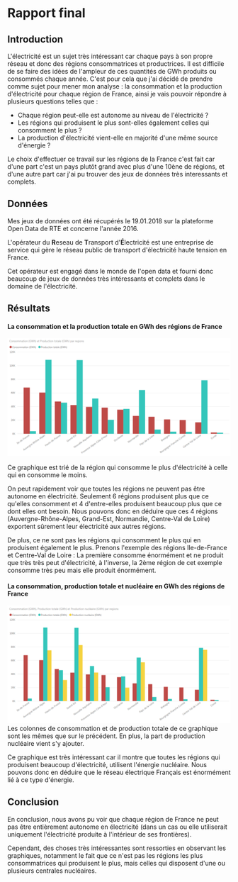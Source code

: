 # Rapport final

## Introduction
L'électricité est un sujet très intéressant car chaque pays à son propre réseau et donc des régions consommatrices et productrices. Il est difficile de se faire des idées de l'ampleur de ces quantités de GWh produits ou consommés chaque année. C'est pour cela que j'ai décidé de prendre comme sujet pour mener mon analyse : la consommation et la production d'électricité pour chaque région de France, ainsi je vais pouvoir répondre à plusieurs questions telles que :

- Chaque région peut-elle est autonome au niveau de l'électricité ?
- Les régions qui produisent le plus sont-elles également celles qui consomment le plus ?
- La production d'électricité vient-elle en majorité d'une même source d'énergie ?

Le choix d'effectuer ce travail sur les régions de la France c'est fait car d'une part c'est un pays plutôt grand avec plus d'une 10ène de régions, et d'une autre part car j'ai pu trouver des jeux de données très interessants et complets.

## Données
Mes jeux de données ont été récupérés le 19.01.2018 sur la plateforme Open Data de RTE et concerne l'année 2016.

L'opérateur du **R**eseau de **T**ransport d'**É**lectricité est une entreprise de service qui gère le réseau public de transport d'électricité haute tension en France.

Cet opérateur est engagé dans le monde de l'open data et fourni donc beaucoup de jeux de données très intéressants et complets dans le domaine de l'électricité.

## Résultats
#### La consommation et la production totale en GWh des régions de France
![Graphique 1](https://github.com/gollgot/BI1-project/blob/master/figures/final/conso_prod-tot.png "Consommation et Production des régions de France")

Ce graphique est trié de la région qui consomme le plus d'électricité à celle qui en consomme le moins.

On peut rapidement voir que toutes les régions ne peuvent pas être autonome en électricité. Seulement 6 régions produisent plus que ce qu'elles consomment et 4 d'entre-elles produisent beaucoup plus que ce dont elles ont besoin. Nous pouvons donc en déduire que ces 4 régions (Auvergne-Rhône-Alpes, Grand-Est, Normandie, Centre-Val de Loire) exportent sûrement leur électricité aux autres régions.

De plus, ce ne sont pas les régions qui consomment le plus qui en produisent également le plus. Prenons l'exemple des régions Ile-de-France et Centre-Val de Loire : La première consomme énormément et ne produit que très très peut d'électricité, à l'inverse, la 2ème région de cet exemple consomme très peu mais elle produit énormément.

#### La consommation, production totale et nucléaire en GWh des régions de France
![Graphique 2](https://github.com/gollgot/BI1-project/blob/master/figures/final/conso_prod-tot_prod-nucl.png "Consommation¨, production totale et nucléaire des régions de France")
Les colonnes de consommation et de production totale de ce graphique sont les mêmes que sur le précédent. En plus, la part de production nucléaire vient s'y ajouter.

Ce graphique est très intéressant car il montre que toutes les régions qui produisent beaucoup d'électricité, utilisent l'énergie nucléaire. Nous pouvons donc en déduire que le réseau électrique Français est énormément lié à ce type d'énergie.

## Conclusion
En conclusion, nous avons pu voir que chaque région de France ne peut pas être entièrement autonome en électricité (dans un cas ou elle utiliserait uniquement l'électricité produite à l'intérieur de ses frontières).

Cependant, des choses très intéressantes sont ressorties en observant les graphiques, notamment le fait que ce n'est pas les régions les plus consommatrices qui produisent le plus, mais celles qui disposent d'une ou plusieurs centrales nucléaires.